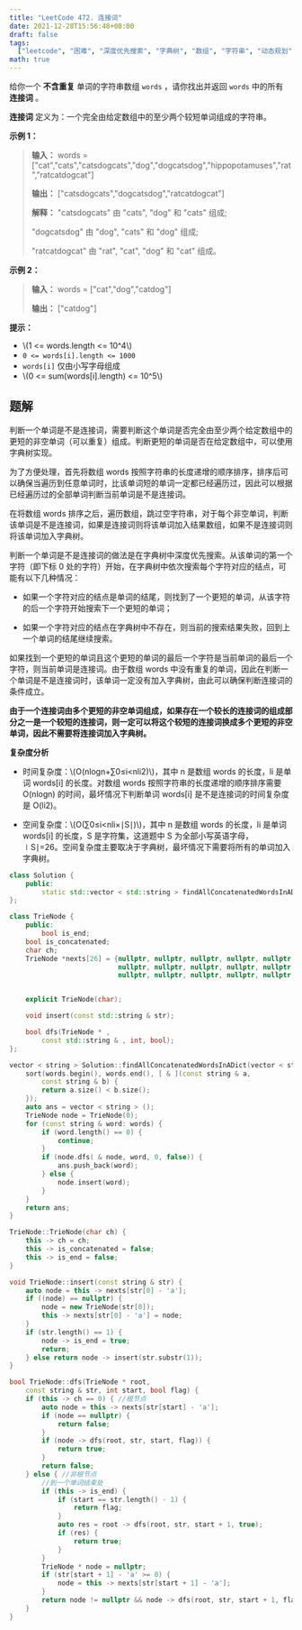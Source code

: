 ```yaml
---
title: "LeetCode 472. 连接词"
date: 2021-12-28T15:56:48+08:00
draft: false
tags:
  ["leetcode", "困难", "深度优先搜索", "字典树", "数组", "字符串", "动态规划"]
math: true
---
```


给你一个 **不含重复** 单词的字符串数组 `words` ，请你找出并返回 `words` 中的所有 **连接词** 。

**连接词** 定义为：一个完全由给定数组中的至少两个较短单词组成的字符串。

<!--more-->

**示例 1：**

> **输入：** words = ["cat","cats","catsdogcats","dog","dogcatsdog","hippopotamuses","rat","ratcatdogcat"]
>
> **输出：** ["catsdogcats","dogcatsdog","ratcatdogcat"]
>
> **解释：** "catsdogcats" 由 "cats", "dog" 和 "cats" 组成;
>
> "dogcatsdog" 由 "dog", "cats" 和 "dog" 组成;
>
> "ratcatdogcat" 由 "rat", "cat", "dog" 和 "cat" 组成。

**示例 2：**

> **输入：** words = ["cat","dog","catdog"]
>
> **输出：** ["catdog"]

**提示：**

- \\(1 <= words.length <= 10^4\\)
- `0 <= words[i].length <= 1000`
- `words[i]` 仅由小写字母组成
- \\(0 <= sum(words[i].length) <= 10^5\\)

## 题解

判断一个单词是不是连接词，需要判断这个单词是否完全由至少两个给定数组中的更短的非空单词（可以重复）组成。判断更短的单词是否在给定数组中，可以使用字典树实现。

为了方便处理，首先将数组 words 按照字符串的长度递增的顺序排序，排序后可以确保当遍历到任意单词时，比该单词短的单词一定都已经遍历过，因此可以根据已经遍历过的全部单词判断当前单词是不是连接词。

在将数组 words 排序之后，遍历数组，跳过空字符串，对于每个非空单词，判断该单词是不是连接词，如果是连接词则将该单词加入结果数组，如果不是连接词则将该单词加入字典树。

判断一个单词是不是连接词的做法是在字典树中深度优先搜索。从该单词的第一个字符（即下标 0 处的字符）开始，在字典树中依次搜索每个字符对应的结点，可能有以下几种情况：

- 如果一个字符对应的结点是单词的结尾，则找到了一个更短的单词，从该字符的后一个字符开始搜索下一个更短的单词；

- 如果一个字符对应的结点在字典树中不存在，则当前的搜索结果失败，回到上一个单词的结尾继续搜索。

如果找到一个更短的单词且这个更短的单词的最后一个字符是当前单词的最后一个字符，则当前单词是连接词。由于数组 words 中没有重复的单词，因此在判断一个单词是不是连接词时，该单词一定没有加入字典树，由此可以确保判断连接词的条件成立。

**由于一个连接词由多个更短的非空单词组成，如果存在一个较长的连接词的组成部分之一是一个较短的连接词，则一定可以将这个较短的连接词换成多个更短的非空单词，因此不需要将连接词加入字典树。**

**复杂度分析**

- 时间复杂度：\\(O(nlogn+∑0≤i<n​li2​)\\)，其中 n 是数组 words 的长度，li​ 是单词 words[i] 的长度。对数组 words 按照字符串的长度递增的顺序排序需要 O(nlogn) 的时间，最坏情况下判断单词 words[i] 是不是连接词的时间复杂度是 O(li2​)。

- 空间复杂度：\\(O(∑0≤i<n​li​×∣S∣)\\)，其中 n 是数组 words 的长度，li​ 是单词 words[i] 的长度，S 是字符集，这道题中 S 为全部小写英语字母，∣S∣=26。空间复杂度主要取决于字典树，最坏情况下需要将所有的单词加入字典树。

```cpp
class Solution {
    public:
        static std::vector < std::string > findAllConcatenatedWordsInADict(std::vector < std::string > & );
};

class TrieNode {
    public:
        bool is_end;
    bool is_concatenated;
    char ch;
    TrieNode *nexts[26] = {nullptr, nullptr, nullptr, nullptr, nullptr, nullptr, nullptr, nullptr, nullptr, nullptr,
                           nullptr, nullptr, nullptr, nullptr, nullptr, nullptr, nullptr, nullptr, nullptr, nullptr,
                           nullptr, nullptr, nullptr, nullptr, nullptr, nullptr};


    explicit TrieNode(char);

    void insert(const std::string & str);

    bool dfs(TrieNode * ,
        const std::string & , int, bool);
};

vector < string > Solution::findAllConcatenatedWordsInADict(vector < string > & words) {
    sort(words.begin(), words.end(), [ & ](const string & a,
        const string & b) {
        return a.size() < b.size();
    });
    auto ans = vector < string > ();
    TrieNode node = TrieNode(0);
    for (const string & word: words) {
        if (word.length() == 0) {
            continue;
        }
        if (node.dfs( & node, word, 0, false)) {
            ans.push_back(word);
        } else {
            node.insert(word);
        }
    }
    return ans;
}

TrieNode::TrieNode(char ch) {
    this -> ch = ch;
    this -> is_concatenated = false;
    this -> is_end = false;
}

void TrieNode::insert(const string & str) {
    auto node = this -> nexts[str[0] - 'a'];
    if ((node) == nullptr) {
        node = new TrieNode(str[0]);
        this -> nexts[str[0] - 'a'] = node;
    }
    if (str.length() == 1) {
        node -> is_end = true;
        return;
    } else return node -> insert(str.substr(1));
}

bool TrieNode::dfs(TrieNode * root,
    const string & str, int start, bool flag) {
    if (this -> ch == 0) { //根节点
        auto node = this -> nexts[str[start] - 'a'];
        if (node == nullptr) {
            return false;
        }
        if (node -> dfs(root, str, start, flag)) {
            return true;
        }
        return false;
    } else { //非根节点
        //到一个单词结束处
        if (this -> is_end) {
            if (start == str.length() - 1) {
                return flag;
            }
            auto res = root -> dfs(root, str, start + 1, true);
            if (res) {
                return true;
            }
        }
        TrieNode * node = nullptr;
        if (str[start + 1] - 'a' >= 0) {
            node = this -> nexts[str[start + 1] - 'a'];
        }
        return node != nullptr && node -> dfs(root, str, start + 1, flag);
    }
}
```
